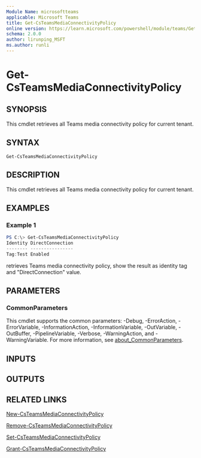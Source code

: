 ```yaml
---
Module Name: microsoftteams
applicable: Microsoft Teams
title: Get-CsTeamsMediaConnectivityPolicy
online version: https://learn.microsoft.com/powershell/module/teams/Get-CsTeamsMediaConnectivityPolicy
schema: 2.0.0
author: lirunping_MSFT
ms.author: runli
---
```


# Get-CsTeamsMediaConnectivityPolicy

## SYNOPSIS

This cmdlet retrieves all Teams media connectivity policy for current tenant.

## SYNTAX

```
Get-CsTeamsMediaConnectivityPolicy
```

## DESCRIPTION

This cmdlet retrieves all Teams media connectivity policy for current tenant.

## EXAMPLES

### Example 1
```powershell
PS C:\> Get-CsTeamsMediaConnectivityPolicy
Identity DirectConnection
-------- ----------------
Tag:Test Enabled
```

retrieves Teams media connectivity policy, show the result as identity tag and "DirectConnection" value.

## PARAMETERS

### CommonParameters
This cmdlet supports the common parameters: -Debug, -ErrorAction, -ErrorVariable, -InformationAction, -InformationVariable, -OutVariable, -OutBuffer, -PipelineVariable, -Verbose, -WarningAction, and -WarningVariable. For more information, see [about_CommonParameters](https://go.microsoft.com/fwlink/?LinkID=113216).

## INPUTS

## OUTPUTS

## RELATED LINKS

[New-CsTeamsMediaConnectivityPolicy](New-CsTeamsMediaConnectivityPolicy.md)

[Remove-CsTeamsMediaConnectivityPolicy](Remove-CsTeamsMediaConnectivityPolicy.yml)

[Set-CsTeamsMediaConnectivityPolicy](Set-CsTeamsMediaConnectivityPolicy.yml)

[Grant-CsTeamsMediaConnectivityPolicy](Grant-CsTeamsMediaConnectivityPolicy.yml)